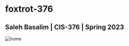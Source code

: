 # foxtrot-376
## Saleh Basalim | CIS-376 | Spring 2023

![home](https://github.com/salehmb89/dev-foxtrot/assets/156353463/3a2c9bbe-1a05-449d-83aa-bacd6ab889f8)
